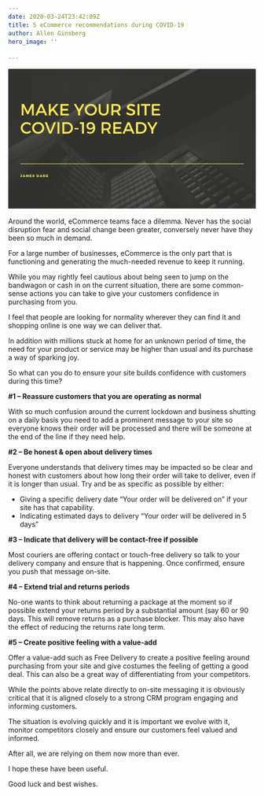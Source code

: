 ```yaml
---
date: 2020-03-24T23:42:09Z
title: 5 eCommerce recommendations during COVID-19
author: Allen Ginsberg
hero_image: ''

---
```

![](/content/images/sales-and-marketing-photo-blog-title-1.jpg)

Around the world, eCommerce teams face a dilemma. Never has the social disruption fear and social change been greater, conversely never have they been so much in demand.

For a large number of businesses, eCommerce is the only part that is functioning and generating the much-needed revenue to keep it running. 

While you may rightly feel cautious about being seen to jump on the bandwagon or cash in on the current situation, there are some common-sense actions you can take to give your customers confidence in purchasing from you. 

I feel that people are looking for normality wherever they can find it and shopping online is one way we can deliver that. 

In addition with millions stuck at home for an unknown period of time, the need for your product or service may be higher than usual and its purchase a way of sparking joy. 

So what can you do to ensure your site builds confidence with customers during this time?

**#1 – Reassure customers that you are operating as normal**

With so much confusion around the current lockdown and business shutting on a daily basis you need to add a prominent message to your site so everyone knows their order will be processed and there will be someone at the end of the line if they need help.

**#2 – Be honest & open about delivery times**

Everyone understands that delivery times may be impacted so be clear and honest with customers about how long their order will take to deliver, even if it is longer than usual. Try and be as specific as possible by either:

* Giving a specific delivery date “Your order will be delivered on” if your site has that capability.
* Indicating estimated days to delivery “Your order will be delivered in 5 days”

**#3 – Indicate that delivery will be contact-free if possible**

Most couriers are offering contact or touch-free delivery so talk to your delivery company and ensure that is happening. Once confirmed, ensure you push that message on-site.

**#4 – Extend trial and returns periods**

No-one wants to think about returning a package at the moment so if possible extend your returns period by a substantial amount (say 60 or 90 days. This will remove returns as a purchase blocker. This may also have the effect of reducing the returns rate long term. 

**#5 – Create positive feeling with a value-add**

Offer a value-add such as Free Delivery to create a positive feeling around purchasing from your site and give costumes the feeling of getting a good deal. This can also be a great way of differentiating from your competitors.

While the points above relate directly to on-site messaging it is obviously critical that it is aligned closely to a strong CRM program engaging and informing customers. 

The situation is evolving quickly and it is important we evolve with it, monitor competitors closely and ensure our customers feel valued and informed. 

After all, we are relying on them now more than ever.

I hope these have been useful.

Good luck and best wishes.